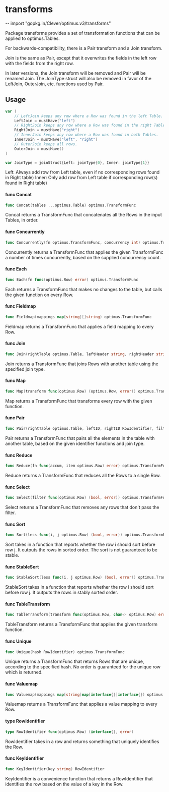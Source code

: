 # transforms
--
    import "gopkg.in/Clever/optimus.v3/transforms"

Package transforms provides a set of transformation functions that can be
applied to optimus.Tables.

For backwards-compatibility, there is a Pair transform and a Join transform.

Join is the same as Pair, except that it overwrites the fields in the left row
with the fields from the right row.

In later versions, the Join transform will be removed and Pair will be renamed
Join. The JoinType struct will also be removed in favor of the LeftJoin,
OuterJoin, etc. functions used by Pair.

## Usage

```go
var (
	// LeftJoin keeps any row where a Row was found in the left Table.
	LeftJoin = mustHave("left")
	// RightJoin keeps any row where a Row was found in the right Table.
	RightJoin = mustHave("right")
	// InnerJoin keeps any row where a Row was found in both Tables.
	InnerJoin = mustHave("left", "right")
	// OuterJoin keeps all rows.
	OuterJoin = mustHave()
)
```

```go
var JoinType = joinStruct{Left: joinType{0}, Inner: joinType{1}}
```
Left: Always add row from Left table, even if no corresponding rows found in
Right table) Inner: Only add row from Left table if corresponding row(s) found
in Right table)

#### func  Concat

```go
func Concat(tables ...optimus.Table) optimus.TransformFunc
```
Concat returns a TransformFunc that concatenates all the Rows in the input
Tables, in order.

#### func  Concurrently

```go
func Concurrently(fn optimus.TransformFunc, concurrency int) optimus.TransformFunc
```
Concurrently returns a TransformFunc that applies the given TransformFunc a
number of times concurrently, based on the supplied concurrency count.

#### func  Each

```go
func Each(fn func(optimus.Row) error) optimus.TransformFunc
```
Each returns a TransformFunc that makes no changes to the table, but calls the
given function on every Row.

#### func  Fieldmap

```go
func Fieldmap(mappings map[string][]string) optimus.TransformFunc
```
Fieldmap returns a TransformFunc that applies a field mapping to every Row.

#### func  Join

```go
func Join(rightTable optimus.Table, leftHeader string, rightHeader string, join joinType) optimus.TransformFunc
```
Join returns a TransformFunc that joins Rows with another table using the
specified join type.

#### func  Map

```go
func Map(transform func(optimus.Row) (optimus.Row, error)) optimus.TransformFunc
```
Map returns a TransformFunc that transforms every row with the given function.

#### func  Pair

```go
func Pair(rightTable optimus.Table, leftID, rightID RowIdentifier, filterFn func(optimus.Row) (bool, error)) optimus.TransformFunc
```
Pair returns a TransformFunc that pairs all the elements in the table with
another table, based on the given identifier functions and join type.

#### func  Reduce

```go
func Reduce(fn func(accum, item optimus.Row) error) optimus.TransformFunc
```
Reduce returns a TransformFunc that reduces all the Rows to a single Row.

#### func  Select

```go
func Select(filter func(optimus.Row) (bool, error)) optimus.TransformFunc
```
Select returns a TransformFunc that removes any rows that don't pass the filter.

#### func  Sort

```go
func Sort(less func(i, j optimus.Row) (bool, error)) optimus.TransformFunc
```
Sort takes in a function that reports whether the row i should sort before row
j. It outputs the rows in sorted order. The sort is not guaranteed to be stable.

#### func  StableSort

```go
func StableSort(less func(i, j optimus.Row) (bool, error)) optimus.TransformFunc
```
StableSort takes in a function that reports whether the row i should sort before
row j. It outputs the rows in stably sorted order.

#### func  TableTransform

```go
func TableTransform(transform func(optimus.Row, chan<- optimus.Row) error) optimus.TransformFunc
```
TableTransform returns a TransformFunc that applies the given transform
function.

#### func  Unique

```go
func Unique(hash RowIdentifier) optimus.TransformFunc
```
Unique returns a TransformFunc that returns Rows that are unique, according to
the specified hash. No order is guaranteed for the unique row which is returned.

#### func  Valuemap

```go
func Valuemap(mappings map[string]map[interface{}]interface{}) optimus.TransformFunc
```
Valuemap returns a TransformFunc that applies a value mapping to every Row.

#### type RowIdentifier

```go
type RowIdentifier func(optimus.Row) (interface{}, error)
```

RowIdentifier takes in a row and returns something that uniquely identifies the
Row.

#### func  KeyIdentifier

```go
func KeyIdentifier(key string) RowIdentifier
```
KeyIdentifier is a convenience function that returns a RowIdentifier that
identifies the row based on the value of a key in the Row.
